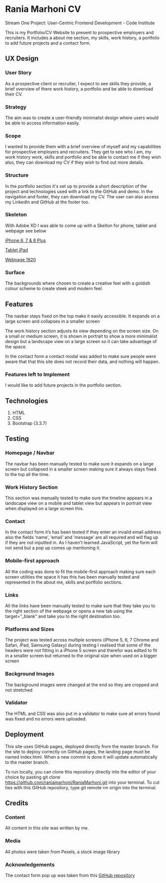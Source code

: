 # Rania Marhoni CV
Stream One Project: User-Centric Frontend Development - Code Institute

This is my Portfolio/CV Website to present to prospective employers and recruiters. It includes a about me section, my skills, work history, a portfolio to add future projects and a contact form.

## UX Design
### User Story
As a prospective client or recruiter, I expect to see skills they provide, a brief overview of there work history, a portfolio and be able to download their CV.
### Strategy
The aim was to create a user-friendly minimalist design where users would be able to access information easily.
### Scope
I wanted to provide them with a brief overview of myself and my capabilities for prospective employers and recruiters. They get to see who I am, my work history work, skills and portfolio and be able to contact me if they wish also, they can download my CV if they wish to find out more details.
### Structure
In the portfolio section it's set up to provide a short description of the project and technologies used with a link to the GitHub and demo. In the navigation and footer, they can download my CV. The user can also access my LinkedIn and GitHub at the footer too.
### Skeleton
With Adobe XD I was able to come up with a Skelton for phone, tablet and webpage see below

[iPhone 6, 7 & 8 Plus](https://github.com/raniamarhoni/RaniaCV/blob/master/assets/wireframes/iPhone%206-7-8%20Plus%20%E2%80%93%201.png)

[Tablet iPad](https://github.com/raniamarhoni/RaniaCV/blob/master/assets/wireframes/Tablet%20-%20iPad.png)

[Webpage 1920](https://github.com/raniamarhoni/RaniaCV/blob/master/assets/wireframes/Web%201920%20%E2%80%93%201.png)
### Surface
The backgrounds where chosen to create a creative feel with a goldish colour scheme to create sleek and modern feel.

## Features
 The navbar stays fixed on the top make it easily accessible. It expands on a large screen and collapses in a smaller screen 

The work history section adjusts its view depending on the screen size. On a small or medium screen, it is shown in portrait to show a more minimalist design but a landscape view on a large screen so it can take advantage of the space. 

In the contact form a contact modal was added to make sure people were aware that that this site does not record their data, and nothing will happen. 

### Features left to Implement
 I would like to add future projects in the portfolio section. 

## Technologies
1.	HTML
2.	CSS
3.	Bootstrap (3.3.7)

## Testing
### Homepage / Navbar 
The navbar has been manually tested to make sure it expands on a large screen but collapsed in a smaller screen making sure it always stays fixed to the top all the time. 
### Work History Section
This section was manually tested to make sure the timeline appears in a landscape view on a mobile and tablet view but appears in portrait view when displayed on a large screen this. 
### Contact
In the contact form it’s has been tested if they enter an invalid email address also the fields ‘name’, ‘email’ and ‘message’ are all required and will flag up if they are not inputted in. As I haven’t learned JavaScript, yet the form will not send but a pop up comes up mentioning it. 
### Mobile-first approach
All the coding was done to fit the mobile-first approach making sure each screen utilities the space it has this has been manually tested and represented in the about me, skills and portfolio sections. 
### Links
All the links have been manually tested to make sure that they take you to the right section of the webpage or opens a new tab using the target=”_blank” and take you to the right destination too. 
### Platforms and Sizes 
The project was tested across multiple screens (iPhone 5, 6, 7 Chrome and Safari, iPad, Samsung Galaxy) during testing I realised that some of the headers were not fitting in a iPhone 5 screen and therefor was edited to fit in a smaller screen but returned to the original size when used on a bigger screen
### Background Images
The background images were changed at the end so they are cropped and not stretched
### Validator
The HTML and CSS was also put in a validator to make sure all errors found was fixed and no errors were uploaded. 

## Deployment
This site uses GitHub pages, deployed directly from the master branch. For the site to deploy correctly on GitHub pages, the landing page must be named index.html. When a new commit is done it will update automatically to the master branch. 

To run locally, you can clone this repository directly into the editor of your choice by pasting git clone https://github.com/raniamarhoni/RaniaMarhoni.git into your terminal. To cut ties with this GitHub repository, type git remote rm origin into the terminal.

## Credits
### Content
All content in this site was written by me.
### Media
All photos were taken from Pexels, a stock image library
### Acknowledgements
The contact form pop up was taken from this [GitHub repository](https://github.com/Code-Institute-Solutions/StudentExampleProjectGradeFive)
